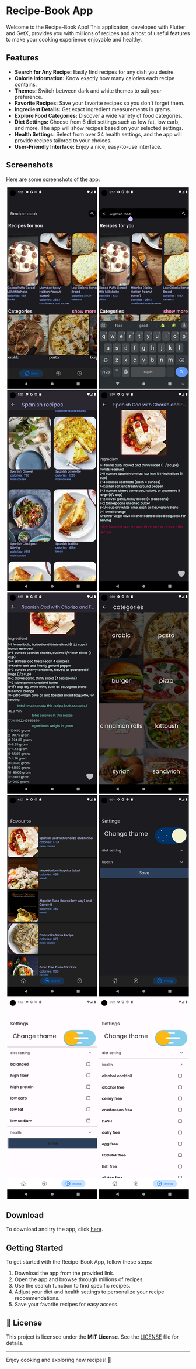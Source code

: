 # Recipe-Book App

Welcome to the Recipe-Book App! This application, developed with Flutter and GetX, provides you with millions of recipes and a host of useful features to make your cooking experience enjoyable and healthy.

## Features

- **Search for Any Recipe:** Easily find recipes for any dish you desire.
- **Calorie Information:** Know exactly how many calories each recipe contains.
- **Themes:** Switch between dark and white themes to suit your preference.
- **Favorite Recipes:** Save your favorite recipes so you don't forget them.
- **Ingredient Details:** Get exact ingredient measurements in grams.
- **Explore Food Categories:** Discover a wide variety of food categories.
- **Diet Settings:** Choose from 6 diet settings such as low fat, low carb, and more. The app will show recipes based on your selected settings.
- **Health Settings:** Select from over 34 health settings, and the app will provide recipes tailored to your choices.
- **User-Friendly Interface:** Enjoy a nice, easy-to-use interface.

## Screenshots

Here are some screenshots of the app:
<div align="center">
<img width = "49%" src="https://github.com/abdulwahed-s/recipe-book/blob/main/Screenshot1.png?raw=true">
<img width = "49%" src="https://github.com/abdulwahed-s/recipe-book/blob/main/Screenshot2.png?raw=true">
<img width = "49%" src="https://github.com/abdulwahed-s/recipe-book/blob/main/Screenshot3.png?raw=true">
<img width = "49%" src="https://github.com/abdulwahed-s/recipe-book/blob/main/Screenshot4.png?raw=true">
<img width = "49%" src="https://github.com/abdulwahed-s/recipe-book/blob/main/Screenshot5.png?raw=true">
<img width = "49%" src="https://github.com/abdulwahed-s/recipe-book/blob/main/Screenshot6.png?raw=true">
<img width = "49%" src="https://github.com/abdulwahed-s/recipe-book/blob/main/Screenshot7.png?raw=true">
<img width = "49%" src="https://github.com/abdulwahed-s/recipe-book/blob/main/Screenshot8.png?raw=true">
<img width = "49%" src="https://github.com/abdulwahed-s/recipe-book/blob/main/Screenshot9.png?raw=true">
<img width = "49%" src="https://github.com/abdulwahed-s/recipe-book/blob/main/Screenshot10.png?raw=true">
</div>

## Download

To download and try the app, click [here](https://raw.githubusercontent.com/abdulwahed-s/recipe-book/main/recipe-book.apk).

## Getting Started

To get started with the Recipe-Book App, follow these steps:

1. Download the app from the provided link.
2. Open the app and browse through millions of recipes.
3. Use the search function to find specific recipes.
4. Adjust your diet and health settings to personalize your recipe recommendations.
5. Save your favorite recipes for easy access.

## 📜 License

This project is licensed under the **MIT License**. See the [LICENSE](LICENSE) file for details.

---

Enjoy cooking and exploring new recipes! 🍳
